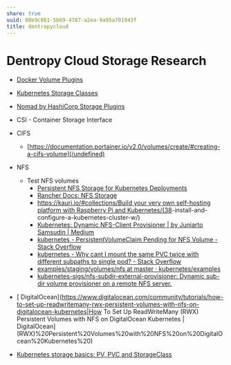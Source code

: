 ```yaml
---
share: true
uuid: 08e9c0b1-5b69-4787-a2ea-9a95a701943f
title: dentropycloud
---
```



# Dentropy Cloud Storage Research

* [Docker Volume Plugins](https://docs.docker.com/engine/extend/legacy_plugins/)
* [Kubernetes Storage Classes](https://kubernetes.io/docs/concepts/storage/storage-classes/)
* [Nomad by HashiCorp Storage Plugins](https://www.nomadproject.io/docs/internals/plugins/csi)
* CSI - Container Storage Interface

* CIFS
  * [https://documentation.portainer.io/v2.0/volumes/create/#creating-a-cifs-volume](/undefined)
* NFS
  * Test NFS volumes
    * [Persistent NFS Storage for Kubernetes Deployments](https://sysadmins.co.za/persistent-nfs-storage-for-kubernetes-deployments/)
    * [Rancher Docs: NFS Storage](https://rancher.com/docs/rancher/v2.x/en/cluster-admin/volumes-and-storage/examples/nfs/)
    * [https://kauri.io/#collections/Build your very own self-hosting platform with Raspberry Pi and Kubernetes/(38](/undefined)-install-and-configure-a-kubernetes-cluster-w/)
    * [Kubernetes: Dynamic NFS-Client Provisioner | by Juniarto Samsudin | Medium](https://juniarto-samsudin.medium.com/kubernetes-dynamic-nfs-client-provisioner-ad88de960bc3)
    * [kubernetes - PersistentVolumeClaim Pending for NFS Volume - Stack Overflow](https://stackoverflow.com/questions/51794018/persistentvolumeclaim-pending-for-nfs-volume)
    * [kubernetes - Why cant I mount the same PVC twice with different subpaths to single pod? - Stack Overflow](https://stackoverflow.com/questions/65931457/why-cant-i-mount-the-same-pvc-twice-with-different-subpaths-to-single-pod)
    * [examples/staging/volumes/nfs at master · kubernetes/examples](https://github.com/kubernetes/examples/tree/master/staging/volumes/nfs)
    * [kubernetes-sigs/nfs-subdir-external-provisioner: Dynamic sub-dir volume provisioner on a remote NFS server.](https://github.com/kubernetes-sigs/nfs-subdir-external-provisioner)
* [ DigitalOcean](https://www.digitalocean.com/community/tutorials/how-to-set-up-readwritemany-rwx-persistent-volumes-with-nfs-on-digitalocean-kubernetes|How To Set Up ReadWriteMany (RWX) Persistent Volumes with NFS on DigitalOcean Kubernetes | DigitalOcean](RWX)%20Persistent%20Volumes%20with%20NFS%20on%20DigitalOcean%20Kubernetes%20)
* [Kubernetes storage basics: PV, PVC and StorageClass](https://blog.mayadata.io/kubernetes-storage-basics-pv-pvc-and-storageclass)